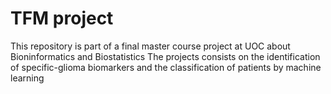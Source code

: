 # TFM project
This repository is part of a final master course project at UOC about Bioninformatics and Biostatistics
The projects consists on the identification of specific-glioma biomarkers and the classification of patients by machine learning
